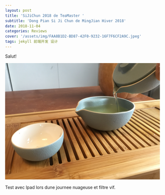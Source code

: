 ```yaml
---
layout: post
title: 'SiJiChun 2018 de TeaMaster '
subtitle: 'Dong Pian Si Ji Chun de MingJian Hiver 2018'
date: 2018-11-04
categories: Reviews
cover: '/assets/img/FAA8B1D2-BD87-42F0-9232-16F7F6CF2A9C.jpeg'
tags: jekyll 前端开发 设计
---
```


Salut!

![My helpful screenshot](/assets/img/C828CD2D-DB40-47B6-85E9-F573F7BD571A.jpeg)

Test avec Ipad lors dune journee nuageuse et filtre vif.
